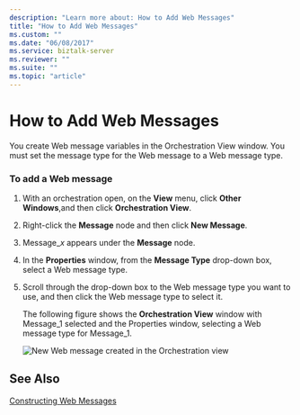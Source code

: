 ```yaml
---
description: "Learn more about: How to Add Web Messages"
title: "How to Add Web Messages"
ms.custom: ""
ms.date: "06/08/2017"
ms.service: biztalk-server
ms.reviewer: ""
ms.suite: ""
ms.topic: "article"
---
```

# How to Add Web Messages
You create Web message variables in the Orchestration View window. You must set the message type for the Web message to a Web message type.  
  
### To add a Web message  
  
1.  With an orchestration open, on the **View** menu, click **Other Windows**,and then click **Orchestration View**.  
  
2.  Right-click the **Message** node and then click **New Message**.  
  
3.  Message_*x* appears under the **Message** node.  
  
4.  In the **Properties** window, from the **Message Type** drop-down box, select a Web message type.  
  
5.  Scroll through the drop-down box to the Web message type you want to use, and then click the Web message type to select it.  
  
     The following figure shows the **Orchestration View** window with Message_1 selected and the Properties window, selecting a Web message type for Message_1.  
  
     ![New Web message created in the Orchestration view](../core/media/ebiz-prog-ws-addwebmsgvariable.gif "ebiz_prog_ws_addwebmsgvariable")  
  
## See Also  
 [Constructing Web Messages](../core/constructing-web-messages.md)
